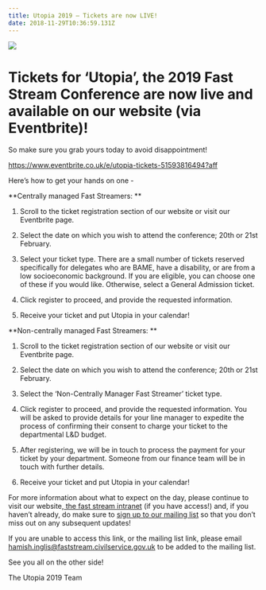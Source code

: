 ```yaml
---
title: Utopia 2019 – Tickets are now LIVE!
date: 2018-11-29T10:36:59.131Z
---
```

![](/uploads/tickets-1-.png)

# Tickets for ‘Utopia’, the 2019 Fast Stream Conference are now live and available on our website (via Eventbrite)! 

So make sure you grab yours today to avoid disappointment!

[https://www.eventbrite.co.uk/e/utopia-tickets-51593816494?aff](https://www.eventbrite.co.uk/e/utopia-tickets-51593816494?aff)

Here’s how to get your hands on one - 

**Centrally managed Fast Streamers:**

1. Scroll to the ticket registration section of our website or visit our Eventbrite page.

2. Select the date on which you wish to attend the conference; 20th or 21st February.

3. Select your ticket type. There are a small number of tickets reserved specifically for delegates who are BAME, have a disability, or are from a low socioeconomic background. If you are eligible, you can choose one of these if you would like. Otherwise, select a General Admission ticket.

4. Click register to proceed, and provide the requested information.

5. Receive your ticket and put Utopia in your calendar!



**Non-centrally managed Fast Streamers:**

1. Scroll to the ticket registration section of our website or visit our Eventbrite page.

2. Select the date on which you wish to attend the conference; 20th or 21st February.

3. Select the ‘Non-Centrally Manager Fast Streamer’ ticket type.

4. Click register to proceed, and provide the requested information. You will be asked to provide details for your line manager to expedite the process of confirming their consent to charge your ticket to the departmental L&D budget.

5. After registering, we will be in touch to process the payment for your ticket by your department. Someone from our finance team will be in touch with further details.

6. Receive your ticket and put Utopia in your calendar!



For more information about what to expect on the day, please continue to visit our website,[ the fast stream intranet](https://sites.google.com/faststream.civilservice.gov.uk/faststreamintranet/events/fs-conference-2019-utopia?authuser=0) (if you have access!) and, if you haven’t already, do make sure to [sign up to our mailing list](https://docs.google.com/forms/d/e/1FAIpQLSdYrFeCaIw8dEmMvCtO-xi-dKlXjTk7ZH5Vyjh9vJsVgxQ2Dw/viewform?usp=send_form) so that you don’t miss out on any subsequent updates!

If you are unable to access this link, or the mailing list link, please email hamish.inglis@faststream.civilservice.gov.uk to be added to the mailing list.



See you all on the other side!

The Utopia 2019 Team
